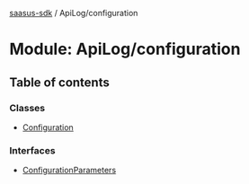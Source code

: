 [saasus-sdk](../README.md) / ApiLog/configuration

# Module: ApiLog/configuration

## Table of contents

### Classes

- [Configuration](../classes/ApiLog_configuration.Configuration.md)

### Interfaces

- [ConfigurationParameters](../interfaces/ApiLog_configuration.ConfigurationParameters.md)
